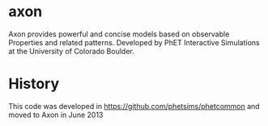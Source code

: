 axon
====

Axon provides powerful and concise models based on observable Properties and related patterns.  Developed by PhET Interactive Simulations at the University of Colorado Boulder.

History
====
This code was developed in https://github.com/phetsims/phetcommon and moved to Axon in June 2013 
